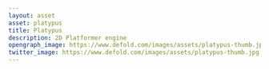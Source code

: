 ```yaml
---
layout: asset
asset: platypus
title: Platypus
description: 2D Platformer engine
opengraph_image: https://www.defold.com/images/assets/platypus-thumb.jpg
twitter_image: https://www.defold.com/images/assets/platypus-thumb.jpg
---
```


